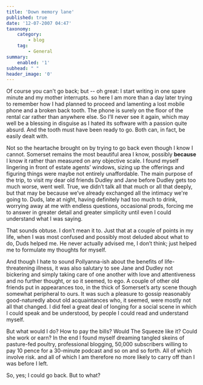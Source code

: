 ```yaml
---
title: 'Down memory lane'
published: true
date: '12-07-2007 04:47'
taxonomy:
    category:
        - blog
    tag:
        - General
summary:
    enabled: '1'
subhead: " "
header_image: '0'
---
```


Of course you can't go back; but -- oh great: I start writing in one spare minute and my mother interrupts. so here I am more than a day later trying to remember how I had planned to proceed and lamenting a lost mobile phone and a broken back tooth. The phone is surely on the floor of the rental car rather than anywhere else. So I’ll never see it again, which may well be a blessing in disguise as I hated its software with a passion quite absurd. And the tooth must have been ready to go. Both can, in fact, be easily dealt with.

Not so the heartache brought on by trying to go back even though I know I cannot. Somerset remains the most beautiful area I know, possibly **because** I know it rather than measured on any objective scale. I found myself lingering in front of estate agents’ windows, sizing up the offerings and figuring things were maybe not entirely unaffordable. The main purpose of the trip, to visit my dear old friends Dudley and Jane before Dudley gets too much worse, went well. True, we didn’t talk all that much or all that deeply, but that may be because we’ve already exchanged all the intimacy we're going to. Duds, late at night, having definitely had too much to drink, worrying away at me with endless questions, occasional prods, forcing me to answer in greater detail and greater simplicity until even I could understand what I was saying.

That sounds obtuse. I don’t mean it to. Just that at a couple of points in my life, when I was most confused and possibly most deluded about what to do, Duds helped me. He never actually advised me, I don’t think; just helped me to formulate my thoughts for myself.

And though I hate to sound Pollyanna-ish about the benefits of life-threatening illness, it was also salutary to see Jane and Dudley not bickering and simply taking care of one another with love and attentiveness and no further thought, or so it seemed, to ego. A couple of other old friends put in appearances too, in the thick of Somerset’s arty scene though somewhat peripheral to ours. It was such a pleasure to gossip reasonably good-naturedly about old acquaintances who, it seemed, were mostly not all that changed. I did feel a great deal of longing for a social scene in which I could speak and be understood, by people I could read and understand myself.

But what would I do? How to pay the bills? Would The Squeeze like it? Could she work or earn? In the end I found myself dreaming tangled skeins of pasture-fed poultry, professional blogging, 50,000 subscribers willing to pay 10 pence for a 30-minute podcast and so on and so forth. All of which involve risk. and all of which I am therefore no more likely to carry off than I was before I left.

So, yes; I could go back. But to what?
